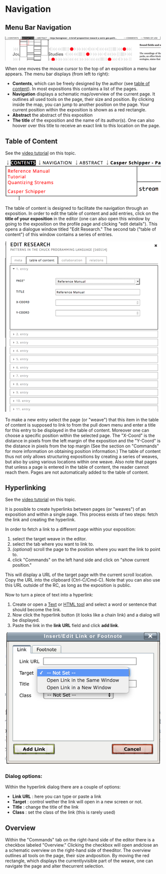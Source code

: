 <!-- TODO: Insert links to other parts of the documentation -->

# Navigation

## Menu Bar Navigation

![menu bar](images/menu-bar-navigation.png)

When one moves the mouse cursor to the top of an exposition a menu bar
appears. The menu bar displays (from left to right):

* __Contents__, which can be freely designed by the author (see [table of content](#table-of-content)). In most expositions this contains a list of the pages.
* __Navigation__ displays a schematic map/overview of the current page. It outlines all used tools on the page, their size and position. By clicking inside the map, you can jump to another position on the page. Your current position within the exposition is shown as a red rectangle.
* __Abstract__ the abstract of this exposition
* __The title__ of the exposition and the name of its author(s). One can also hoover over this title to receive an exact link to this location on the page. 

## Table of Content

See the [video tutorial](https://www.researchcatalogue.net/view/273532/273533/54/759) on this topic.

![an example of a contents list, made through the table of content](images/table-of-content-example.png)

The table of content is designed to facilitate the navigation through
an exposition. In order to edit the table of content and add entries,
click on the __title of your exposition__ in the editor (one can also open
this window by going to the exposition on the profile page and
clicking "edit details"). This opens a dialogue window titled "Edit
Research." The second tab ("table of content") of this window contains
a series of entries. 

![Table of content dialog](images/table-of-content-dialog.png)

To make a new entry select the page (or "weave")
that this item in the table of content is supposed to link to from the
pull down menu and enter a title for this entry to be displayed in the
table of content. Moreover one can choose a specific position within
the selected page. The "X-Coord" is the distance in pixels from the
left margin of the exposition and the "Y-Coord" is the distance in
pixels from the top margin (See the section on "Commands" for more
information on obtaining position information.) The table of content
thus not only allows structuring expositions by creating a series of
weaves, but also by using various locations within one weave. Also note that pages that unless a page is entered in the table of content, the reader cannot reach them. Pages are not automatically added to the table of content.

## Hyperlinking

See the [video tutorial](https://www.researchcatalogue.net/view/273532/273533) on this topic.

It is possible to create hyperlinks between pages (or "weaves") of an
exposition and within a single page. This process exists of two steps: 
fetch the link and creating the hyperlink.

In order to fetch a link to a different page within your exposition:
  
1. select the target weave in the editor. 
2. select the tab where you want to link to.
3. *(optional)* scroll the page to the position where you want the link to point to.
4. click "Commands" on the left hand side and click on "show current
position."  

This will display a URL of the target page with the current scroll location. Copy the URL
into the clipboard (Ctrl-C/Cmd-C). Note that you can also use this URL outside of the RC, as long as the exposition is public.
 
Now to turn a piece of text into a hyperlink:  

1. Create or open a [Text](#text-tool) or [HTML tool](#HTML-tool) and select a word or sentence that should become the link.
2. Now click the hyperlink button (it looks like a chain link) and a dialog will be displayed.
3. Paste the link in the __link URL__ field and click __add link__.

![Hyperlink dialog window](images/hyperlink-dialog.png)

### Dialog options:

Within the hyperlink dialog there are a couple of options:

* __Link URL__ : here you can type or paste a link 
* __Target__ : control wether the link will open in a new screen or not.
* __Title__ : change the title of the link
* __Class__ : set the class of the link (this is rarely used)

## Overview

Within the "Commands" tab on the right-hand side of the editor there
is a checkbox labeled "Overview." Clicking the checkbox will open
andclose an a schematic overview on the right-hand side of
theeditor. The overview outlines all tools on the page, their size
andposition. By moving the red rectangle, which displays the
currentlyvisible part of the weave, one can navigate the page and
alter thecurrent selection.
